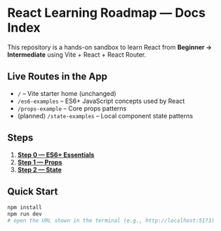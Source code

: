 # React Learning Roadmap — Docs Index

This repository is a hands-on sandbox to learn React from **Beginner → Intermediate** using Vite + React + React Router.

## Live Routes in the App

- `/` – Vite starter home (unchanged)
- `/es6-examples` – ES6+ JavaScript concepts used by React
- `/props-example` – Core props patterns
- (planned) `/state-examples` – Local component state patterns

## Steps

1. **[Step 0 — ES6+ Essentials](./step-0-es6.md)**
2. **[Step 1 — Props](./step-1-props.md)**
3. **[Step 2 — State](./step-2-state.md)**

## Quick Start

```bash
npm install
npm run dev
# open the URL shown in the terminal (e.g., http://localhost:5173)
